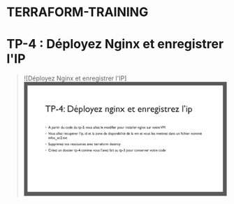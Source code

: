 # TERRAFORM-TRAINING

# TP-4 : Déployez Nginx et enregistrer l'IP

> ![Déployez Nginx et enregistrer l'IP] ![](./images/tp4.JPG)



